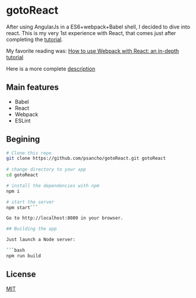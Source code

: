 # gotoReact
After using AngularJs in a ES6+webpack+Babel shell, I decided to dive into react.
This is my very 1st experience with React, that comes just after completing the [tutorial](https://reactjs.org/tutorial/tutorial.html).

My favorite reading was: [How to use Webpack with React: an in-depth tutorial](https://medium.freecodecamp.org/learn-webpack-for-react-a36d4cac5060)

Here is a more complete [description](./description.md)
## Main features
* Babel
* React
* Webpack
* ESLint

## Begining

```bash
# Clone this repo
git clone https://github.com/psancho/gotoReact.git gotoReact
 
# change directory to your app
cd gotoReact

# install the dependencies with npm
npm i

# start the server
npm start```

Go to http://localhost:8080 in your browser.

## Building the app

Just launch a Node server:

```bash
npm run build
```

## License

[MIT](./LICENCE)